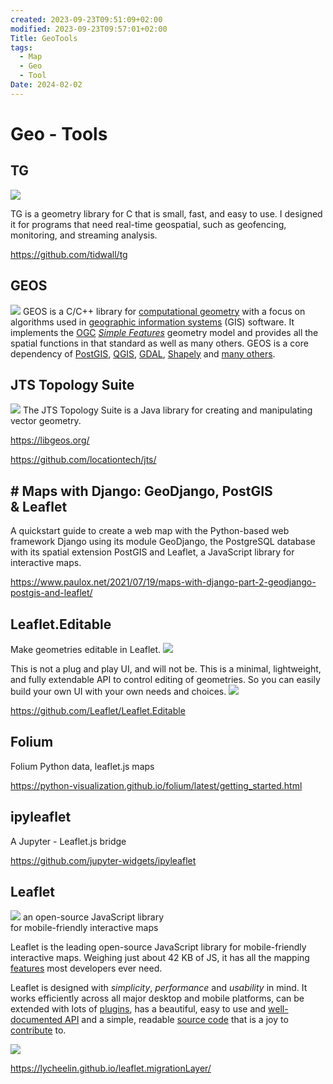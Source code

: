 ```yaml
---
created: 2023-09-23T09:51:09+02:00
modified: 2023-09-23T09:57:01+02:00
Title: GeoTools
tags:
  - Map
  - Geo
  - Tool
Date: 2024-02-02
---
```


# Geo - Tools
## TG 
![](_asset/2023-09-23-09-51-09_geoTools_image_1.png)

TG is a geometry library for C that is small, fast, and easy to use. I designed it for programs that need real-time geospatial, such as geofencing, monitoring, and streaming analysis.

https://github.com/tidwall/tg


##  GEOS
![](_asset/2023-09-23-09-51-09_geoTools_image_2.png)
GEOS is a C/C++ library for [computational geometry](https://en.wikipedia.org/wiki/Computational_geometry) with a focus on algorithms used in [geographic information systems](https://en.wikipedia.org/wiki/Geographic_information_system) (GIS) software. It implements the [OGC](https://www.ogc.org/standards/sfa) [_Simple Features_](https://en.wikipedia.org/wiki/Simple_Features) geometry model and provides all the spatial functions in that standard as well as many others. GEOS is a core dependency of [PostGIS](https://postgis.net), [QGIS](https://qgis.org), [GDAL](https://gdal.org), [Shapely](https://shapely.readthedocs.io/en/stable/project.html) and [many others](https://libgeos.org/usage/bindings/).

## JTS Topology Suite
![](_asset/2023-09-23-09-51-09_geoTools_image_3.png)
The JTS Topology Suite is a Java library for creating and manipulating vector geometry.

https://libgeos.org/

https://github.com/locationtech/jts/
## # Maps with Django: GeoDjango, PostGIS & Leaflet
A quickstart guide to create a web map with the Python-based web framework Django using its module GeoDjango, the PostgreSQL database with its spatial extension PostGIS and Leaflet, a JavaScript library for interactive maps.

https://www.paulox.net/2021/07/19/maps-with-django-part-2-geodjango-postgis-and-leaflet/
## Leaflet.Editable
Make geometries editable in Leaflet.
![](_asset/2023-09-23-09-51-09_geoTools_image_4.png)

This is not a plug and play UI, and will not be. This is a minimal, lightweight, and fully extendable API to control editing of geometries. So you can easily build your own UI with your own needs and choices.
![](_asset/2023-09-23-09-51-09_geoTools_image_5.png)

https://github.com/Leaflet/Leaflet.Editable

## Folium
Folium Python data, leaflet.js maps

https://python-visualization.github.io/folium/latest/getting_started.html

## ipyleaflet

A Jupyter - Leaflet.js bridge

[]()

https://github.com/jupyter-widgets/ipyleaflet

## Leaflet 
![](_asset/2023-09-23-09-51-09_geoTools_image_6.png)
an open-source JavaScript library  
for mobile-friendly interactive maps

Leaflet is the leading open-source JavaScript library for mobile-friendly interactive maps. Weighing just about 42 KB of JS, it has all the mapping [features](https://leafletjs.com/index.html#features) most developers ever need.

Leaflet is designed with _simplicity_, _performance_ and _usability_ in mind. It works efficiently across all major desktop and mobile platforms, can be extended with lots of [plugins](https://leafletjs.com/plugins.html), has a beautiful, easy to use and [well-documented API](https://leafletjs.com/reference.html "Leaflet API reference") and a simple, readable [source code](https://github.com/Leaflet/Leaflet "Leaflet source code repository on GitHub") that is a joy to [contribute](https://github.com/Leaflet/Leaflet/blob/main/CONTRIBUTING.md "A guide to contributing to Leaflet") to.

![](_asset/2023-09-23-09-51-09_geoTools_image_7.png)

https://lycheelin.github.io/leaflet.migrationLayer/
